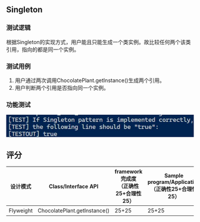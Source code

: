 ## Singleton

### 测试逻辑

根据Singleton的实现方式，用户能且只能生成一个类实例。故比较任何两个该类引用，指向的都是同一个实例。

### 测试用例

1. 用户通过两次调用ChocolatePlant.getInstance()生成两个引用。
2. 用户判断两个引用是否指向同一个实例。

### 功能测试

![Flyweight Test](../img/SingletonTest.jpg)

## 评分

| 设计模式  | Class/Interface API          | framework完成度<br />（正确性25+合理性25） | Sample program/Application<br />（正确性25+合理性25） | 备注 |
| --------- | ---------------------------- | ------------------------------------------ | ----------------------------------------------------- | ---- |
| Flyweight | ChocolatePlant.getInstance() | 25+25                                      | 25+25                                                 | 无   |

